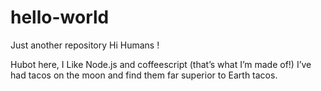 # hello-world
Just another repository
Hi Humans !

Hubot here, I Like Node.js and coffeescript (that’s what I’m made of!)
I’ve had tacos on the moon and find them far superior to Earth tacos.
